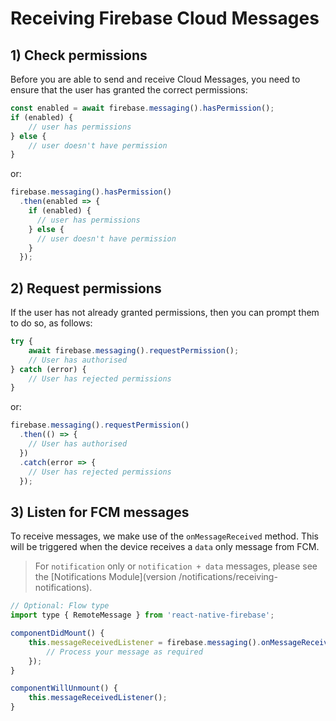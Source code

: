 # Receiving Firebase Cloud Messages

## 1) Check permissions

Before you are able to send and receive Cloud Messages, you need to ensure that the user has granted the correct permissions:

```js
const enabled = await firebase.messaging().hasPermission();
if (enabled) {
    // user has permissions
} else {
    // user doesn't have permission
}
```

or:

```js
firebase.messaging().hasPermission()
  .then(enabled => {
    if (enabled) {
      // user has permissions
    } else {
      // user doesn't have permission
    } 
  });
```

## 2) Request permissions

If the user has not already granted permissions, then you can prompt them to do so, as follows:

```js
try {
    await firebase.messaging().requestPermission();
    // User has authorised
} catch (error) {
    // User has rejected permissions
}
```

or:

```js
firebase.messaging().requestPermission()
  .then(() => {
    // User has authorised  
  })
  .catch(error => {
    // User has rejected permissions  
  });
```

## 3) Listen for FCM messages

To receive messages, we make use of the `onMessageReceived` method.  This will be triggered when the device receives a `data` only message from FCM. 

> For `notification` only or `notification + data` messages, please see the [Notifications Module](version /notifications/receiving-notifications).

```js
// Optional: Flow type
import type { RemoteMessage } from 'react-native-firebase';

componentDidMount() {
    this.messageReceivedListener = firebase.messaging().onMessageReceived(message: RemoteMessage => {
        // Process your message as required
    });
}

componentWillUnmount() {
    this.messageReceivedListener();
}
```
